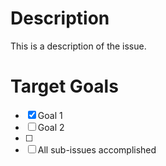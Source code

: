 # Description

This is a description of the issue.

# Target Goals

- [x] Goal 1
- [ ] Goal 2
- [ ]
- [ ] All sub-issues accomplished
